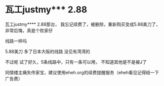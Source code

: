 # 瓦工justmy*** 2.88


瓦工justmy**** 2.88那台， 我忘记续费了，被删除，重新购买变成5.88美刀了，非常后悔，真是个败家仔

线路一样吗

5.88美刀 多了日本大阪的线路 没见有湾湾的

不过呢 试了好久，5条线路中，只有一条可以用， 不知道其他是不是被J了

同情楼主痛失传家宝，建议使用eheh.org的续费提醒服务（eheh看见记得结一下广告费）<img id="aimg_pdJvi" onclick="zoom(this, this.src, 0, 0, 0)" class="zoom" src="https://cdn.jsdelivr.net/gh/hishis/forum-master/public/images/patch.gif" onmouseover="img_onmouseoverfunc(this)" onload="thumbImg(this)" border="0" alt="" />

